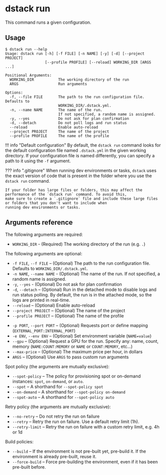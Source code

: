 # dstack run

This command runs a given configuration.

## Usage

<div class="termy">

```shell
$ dstack run --help
Usage: dstack run [-h] [-f FILE] [-n NAME] [-y] [-d] [--project PROJECT] 
                  [--profile PROFILE] [--reload] WORKING_DIR [ARGS ...]

Positional Arguments:
  WORKING_DIR           The working directory of the run
  ARGS                  Run arguments

Options:
  -f, --file FILE       The path to the run configuration file. Defaults to
                        WORKING_DIR/.dstack.yml.
  -n, --name NAME       The name of the run.
                        If not specified, a random name is assigned.
  -y, --yes             Do not ask for plan confirmation
  -d, --detach          Do not poll logs and run status
  --reload              Enable auto-reload
  --project PROJECT     The name of the project
  --profile PROFILE     The name of the profile
```

</div>

[//]: # (TODO: Document `--port`, `--env`, `--gpu`, etc.)

!!! info "Default configuration"
    By default, the `dstack run` command looks for the default configuration file named `.dstack.yml` in the given working
    directory. If your configuration file is named differently, you can specify a path to it using the `-f` argument.

??? info ".gitignore"
    When running dev environments or tasks, `dstack` uses the exact version of code that is present in the folder where you
    use the `dstack run` command.

    If your folder has large files or folders, this may affect the performance of the `dstack run` command. To avoid this,
    make sure to create a `.gitignore` file and include these large files or folders that you don't want to include when
    running dev environments or tasks.

[//]: # (TODO: Ports aren't part of the `dstack run --help` output)

## Arguments reference

The following arguments are required:

- `WORKING_DIR` - (Required) The working directory of the run (e.g. `.`)

The following arguments are optional:

- `-f FILE`, `--f FILE` – (Optional) The path to the run configuration file. Defaults to `WORKING_DIR/.dstack.yml`.
- `-n NAME`, `--name NAME` - (Optional) The name of the run. If not specified, a random name is assigned.
- `-y`, `--yes` - (Optional) Do not ask for plan confirmation
- `-d`, `--detach` – (Optional) Run in the detached mode to disable logs and run status polling. By default, the run is in the attached mode, so the logs are printed in real-time.
- `--reload` – (Optional) Enable auto-reload 
- `--project PROJECT` – (Optional) The name of the project
- `--profile PROJECT` – (Optional) The name of the profile

[//]: # (- `-t TAG`, `--tag TAG` – &#40;Optional&#41; A tag name. Warning, if the tag exists, it will be overridden.)
- `-p PORT`, `--port PORT` – (Optional) Requests port or define mapping (`EXTERNAL_PORT:INTERNAL_PORT`)
- `-e ENV`, `--env ENV` – (Optional) Set environment variable (`NAME=value`)
- `--gpu` – (Optional) Request a GPU for the run. Specify any: name, count, memory (`NAME:COUNT:MEMORY` or `NAME` or `COUNT:MEMORY`, etc...)
- `--max-price` – (Optional) The maximum price per hour, in dollars
- `ARGS` – (Optional) Use `ARGS` to pass custom run arguments

Spot policy (the arguments are mutually exclusive):

- `--spot-policy` – The policy for provisioning spot or on-demand instances: `spot`, `on-demand`, or `auto`. 
- `--spot` – A shorthand for `--spot-policy spot`
- `--on-demand` – A shorthand for `--spot-policy on-demand`
- `--spot-auto` – A shorthand for `--spot-policy auto`

Retry policy (the arguments are mutually exclusive):

- `--no-retry` – Do not retry the run on failure
- `--retry` – Retry the run on failure. Use a default retry limit (1h). 
- `--retry-limit` – Retry the run on failure with a custom retry limit, e.g. 4h or 1d

Build policies:

[//]: # (- `--use-build` – Use the build if available, otherwise fail)
- `--build` – If the environment is not pre-built yet, pre-build it. If the environment is already pre-built, reuse it.
- `--force-build` – Force pre-building the environment, even if it has been pre-built before.

[//]: # (- `--build-only` — Just create the build and save it)

[//]: # (Tags should be dropped)

[//]: # (!!! info "NOTE:")
[//]: # (    By default, the run is in the attached mode, so you'll see the output in real-time.)

